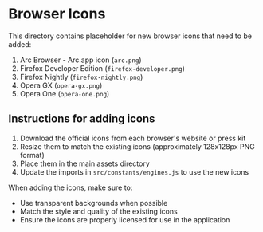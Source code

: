 # Browser Icons

This directory contains placeholder for new browser icons that need to be added:

1. Arc Browser - Arc.app icon (`arc.png`)
2. Firefox Developer Edition (`firefox-developer.png`)
3. Firefox Nightly (`firefox-nightly.png`)
4. Opera GX (`opera-gx.png`)
5. Opera One (`opera-one.png`)

## Instructions for adding icons

1. Download the official icons from each browser's website or press kit
2. Resize them to match the existing icons (approximately 128x128px PNG format)
3. Place them in the main assets directory
4. Update the imports in `src/constants/engines.js` to use the new icons

When adding the icons, make sure to:
- Use transparent backgrounds when possible
- Match the style and quality of the existing icons
- Ensure the icons are properly licensed for use in the application